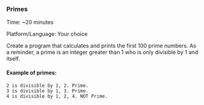 ### Primes

Time: ~20 minutes

Platform/Language: Your choice


Create a program that calculates and prints the first 100 prime numbers. As a reminder, a prime is an integer greater than 1 who is only divisible by 1 and itself.

#### Example of primes:

    2 is divisible by 1, 2. Prime.
    3 is divisible by 1, 3. Prime.
    4 is divisible by 1, 2, 4. NOT Prime.
  

